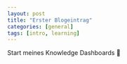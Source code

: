 ```yaml
---
layout: post
title: "Erster Blogeintrag"
categories: [general]
tags: [intro, learning]
---
```


Start meines Knowledge Dashboards 🚀
